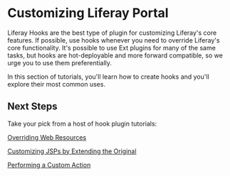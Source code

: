 # Customizing Liferay Portal [](id=customizing-liferay-portal-lp-6-2-develop-tutorial)

Liferay Hooks are the best type of plugin for customizing Liferay's core
features. If possible, use hooks whenever you need to override Liferay's core
functionality. It's possible to use Ext plugins for many of the same tasks, but
hooks are hot-deployable and more forward compatible, so we urge you to use them
preferentially. 

In this section of tutorials, you'll learn how to create hooks and you'll
explore their most common uses.

## Next Steps [](id=next-steps-hooks-lp-6-2-develop-tutorial)

Take your pick from a host of hook plugin tutorials: 

<!--
Creating a Hook
-->

[Overriding Web Resources](https://www-ldn.liferay.com/develop/tutorials/-/knowledge_base/overriding-web-resources-lp-6-2-develop-tutorial)

[Customizing JSPs by Extending the Original](https://www-ldn.liferay.com/develop/tutorials/-/knowledge_base/customizing-jsps-by-extending-the-original-lp-6-2-develop-tutorial)

[Performing a Custom Action](https://www-ldn.liferay.com/develop/tutorials/-/knowledge_base/performing-a-custom-action-using-a-hook-lp-6-2-develop-tutorial)

<!--
Customizing Sites and Site Templates with Application Adapters 
Overriding and Adding Struts Actions 
Extending and Overriding *portal.properties* 
Overriding a Portal Service
Overriding a *Language.properties* file
Extending the Indexer Post Processor
Supporting Right-to-Left Languages in Plugins
-->

<!-- Consider adding this text somewhere in the intro once we have more IDE
stuff for hooks. Jim

As with portlets, layout templates, and themes, the easiest way to create and
manage hooks is via Liferay IDE or Developer Studio. However, if you don't want
to use an IDE, you can use the terminal. This section of tutorials demonstrates
how to create and deploy a hook using both Liferay IDE and the terminal.
-->
